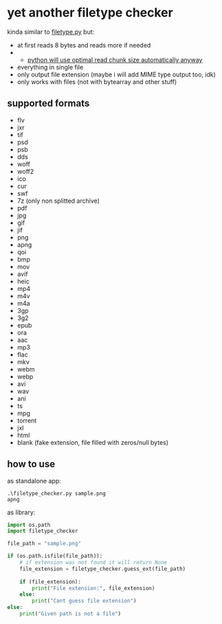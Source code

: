 # yet another filetype checker

kinda similar to [filetype.py](https://github.com/h2non/filetype.py) but:
- at first reads 8 bytes and reads more if needed
- - [python will use optimal read chunk size automatically anyway](https://docs.python.org/3/library/functions.html#open)
- everything in single file
- only output file extension (maybe i will add MIME type output too, idk)
- only works with files (not with bytearray and other stuff)

## supported formats
- flv
- jxr
- tif
- psd
- psb
- dds
- woff
- woff2
- ico
- cur
- swf
- 7z (only non splitted archive)
- pdf
- jpg
- gif
- jif
- png
- apng
- qoi
- bmp
- mov
- avif
- heic
- mp4
- m4v
- m4a
- 3gp
- 3g2
- epub
- ora
- aac
- mp3
- flac
- mkv
- webm
- webp
- avi
- wav
- ani
- ts
- mpg
- torrent
- jxl
- html
- blank (fake extension, file filled with zeros/null bytes)

## how to use
as standalone app:
```shell
.\filetype_checker.py sample.png
apng
```

as library:
```python
import os.path
import filetype_checker

file_path = "sample.png"

if (os.path.isfile(file_path)):
    # if extension was not found it will return None
    file_extension = filetype_checker.guess_ext(file_path)
    
    if (file_extension):
        print("File extension:", file_extension)
    else:
        print("Cant guess file extension")
else:
    print("Given path is not a file")
```